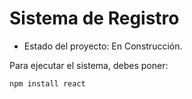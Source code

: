 <h1>Sistema de Registro</h1>

- Estado del proyecto: En Construcción.

Para ejecutar el sistema, debes poner:

```npm install react```  
